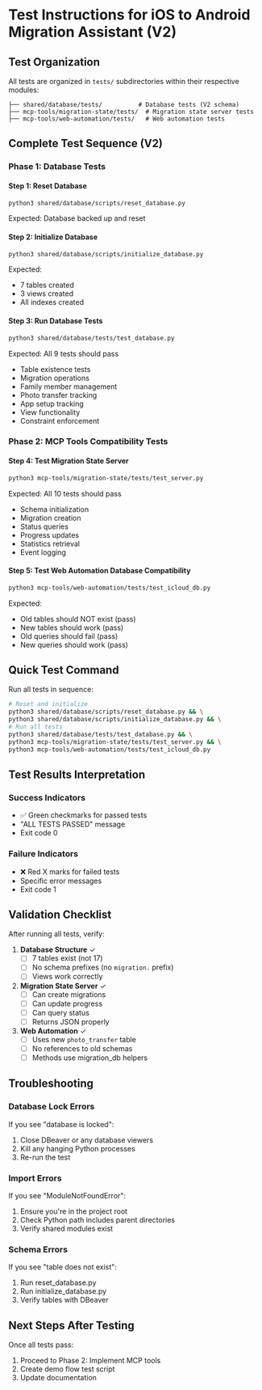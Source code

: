 # Test Instructions for iOS to Android Migration Assistant (V2)

## Test Organization

All tests are organized in `tests/` subdirectories within their respective modules:

```
├── shared/database/tests/          # Database tests (V2 schema)
├── mcp-tools/migration-state/tests/  # Migration state server tests  
├── mcp-tools/web-automation/tests/   # Web automation tests
```

## Complete Test Sequence (V2)

### Phase 1: Database Tests

#### Step 1: Reset Database
```bash
python3 shared/database/scripts/reset_database.py
```
Expected: Database backed up and reset

#### Step 2: Initialize Database
```bash
python3 shared/database/scripts/initialize_database.py
```
Expected: 
- 7 tables created
- 3 views created
- All indexes created

#### Step 3: Run Database Tests
```bash
python3 shared/database/tests/test_database.py
```
Expected: All 9 tests should pass
- Table existence tests
- Migration operations
- Family member management
- Photo transfer tracking
- App setup tracking
- View functionality
- Constraint enforcement

### Phase 2: MCP Tools Compatibility Tests

#### Step 4: Test Migration State Server
```bash
python3 mcp-tools/migration-state/tests/test_server.py
```
Expected: All 10 tests should pass
- Schema initialization
- Migration creation
- Status queries
- Progress updates
- Statistics retrieval
- Event logging

#### Step 5: Test Web Automation Database Compatibility
```bash
python3 mcp-tools/web-automation/tests/test_icloud_db.py
```
Expected: 
- Old tables should NOT exist (pass)
- New tables should work (pass)
- Old queries should fail (pass)
- New queries should work (pass)

## Quick Test Command

Run all tests in sequence:
```bash
# Reset and initialize
python3 shared/database/scripts/reset_database.py && \
python3 shared/database/scripts/initialize_database.py && \
# Run all tests
python3 shared/database/tests/test_database.py && \
python3 mcp-tools/migration-state/tests/test_server.py && \
python3 mcp-tools/web-automation/tests/test_icloud_db.py
```

## Test Results Interpretation

### Success Indicators
- ✅ Green checkmarks for passed tests
- "ALL TESTS PASSED" message
- Exit code 0

### Failure Indicators  
- ❌ Red X marks for failed tests
- Specific error messages
- Exit code 1

## Validation Checklist

After running all tests, verify:

1. **Database Structure** ✓
   - [ ] 7 tables exist (not 17)
   - [ ] No schema prefixes (no `migration.` prefix)
   - [ ] Views work correctly

2. **Migration State Server** ✓
   - [ ] Can create migrations
   - [ ] Can update progress
   - [ ] Can query status
   - [ ] Returns JSON properly

3. **Web Automation** ✓
   - [ ] Uses new `photo_transfer` table
   - [ ] No references to old schemas
   - [ ] Methods use migration_db helpers

## Troubleshooting

### Database Lock Errors
If you see "database is locked":
1. Close DBeaver or any database viewers
2. Kill any hanging Python processes
3. Re-run the test

### Import Errors
If you see "ModuleNotFoundError":
1. Ensure you're in the project root
2. Check Python path includes parent directories
3. Verify shared modules exist

### Schema Errors
If you see "table does not exist":
1. Run reset_database.py
2. Run initialize_database.py
3. Verify tables with DBeaver

## Next Steps After Testing

Once all tests pass:
1. Proceed to Phase 2: Implement MCP tools
2. Create demo flow test script
3. Update documentation